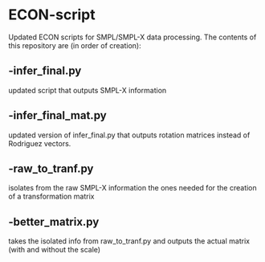 # ECON-script
Updated ECON scripts for SMPL/SMPL-X data processing. The contents of this repository are (in order of creation):

## -infer_final.py
updated script that outputs SMPL-X information

## -infer_final_mat.py
updated version of infer_final.py that outputs rotation matrices instead of Rodriguez vectors.

## -raw_to_tranf.py
isolates from the raw SMPL-X information the ones needed for the creation of a transformation matrix

## -better_matrix.py
takes the isolated info from raw_to_tranf.py and outputs the actual matrix (with and without the scale)
